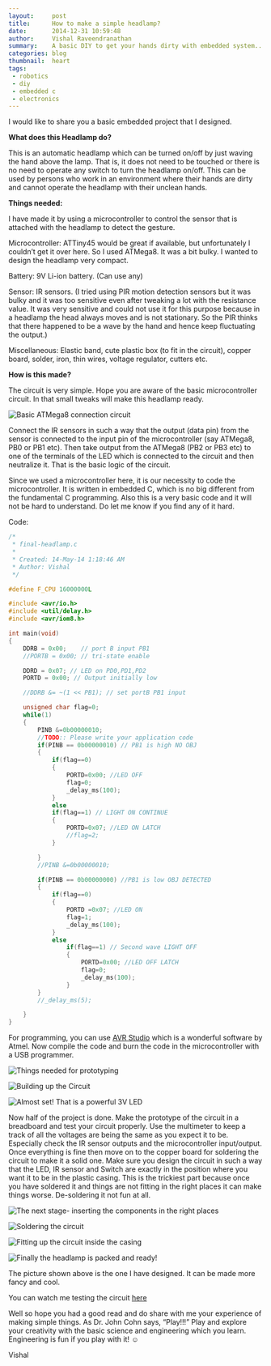 ```yaml
---
layout:     post
title:      How to make a simple headlamp?
date:       2014-12-31 10:59:48
author:     Vishal Raveendranathan
summary:    A basic DIY to get your hands dirty with embedded system...
categories: blog
thumbnail:  heart
tags:
 - robotics
 - diy
 - embedded c
 - electronics
---
```


I would like to share you a basic embedded project that I designed.

**What does this Headlamp do?**
  
This is an automatic headlamp which can be turned on/off by just waving the hand above the lamp. That is, it does not need to be touched or there is no need to operate any switch to turn the headlamp on/off. This can be used by persons who work in an environment where their hands are dirty and cannot operate the headlamp with their unclean hands.

**Things needed:**
  
I have made it by using a microcontroller to control the sensor that is attached with the headlamp to detect the gesture.
  
Microcontroller: ATTiny45 would be great if available, but unfortunately I couldn’t get it over here. So I used ATMega8. It was a bit bulky. I wanted to design the headlamp very compact.
  
Battery: 9V Li-ion battery. (Can use any)
  
Sensor: IR sensors. (I tried using PIR motion detection sensors but it was bulky and it was too sensitive even after tweaking a lot with the resistance value. It was very sensitive and could not use it for this purpose because in a headlamp the head always moves and is not stationary. So the PIR thinks that there happened to be a wave by the hand and hence keep fluctuating the output.)
  
Miscellaneous: Elastic band, cute plastic box (to fit in the circuit), copper board, solder, iron, thin wires, voltage regulator, cutters etc.

**How is this made?**
  
The circuit is very simple. Hope you are aware of the basic microcontroller circuit. In that small tweaks will make this headlamp ready.

![Basic ATMega8 connection circuit](https://i.ibb.co/KWbqvMM/atmega-circuit-schematic.png)

Connect the IR sensors in such a way that the output (data pin) from the sensor is connected to the input pin of the microcontroller (say ATMega8, PB0 or PB1 etc). Then take output from the ATMega8 (PB2 or PB3 etc) to one of the terminals of the LED which is connected to the circuit and then neutralize it. That is the basic logic of the circuit.

Since we used a microcontroller here, it is our necessity to code the microcontroller. It is written in embedded C, which is no big different from the fundamental C programming. Also this is a very basic code and it will not be hard to understand. Do let me know if you find any of it hard.

Code:

```c
/*
 * final-headlamp.c
 *
 * Created: 14-May-14 1:18:46 AM
 * Author: Vishal
 */

#define F_CPU 16000000L

#include <avr/io.h>
#include <util/delay.h>
#include <avr/iom8.h>

int main(void)
{
    DDRB = 0x00;    // port B input PB1
    //PORTB = 0x00; // tri-state enable

    DDRD = 0x07; // LED on PD0,PD1,PD2
    PORTD = 0x00; // Output initially low

    //DDRB &= ~(1 << PB1); // set portB PB1 input

    unsigned char flag=0;
    while(1)
    {
        PINB &=0b00000010;
        //TODO:: Please write your application code 
        if(PINB == 0b00000010) // PB1 is high NO OBJ
        {
            if(flag==0)
            {
                PORTD=0x00; //LED OFF
                flag=0;
                _delay_ms(100);
            }
            else
            if(flag==1) // LIGHT ON CONTINUE
            {
                PORTD=0x07; //LED ON LATCH
                //flag=2;
            }

        }
        //PINB &=0b00000010;

        if(PINB == 0b00000000) //PB1 is low OBJ DETECTED
        {
            if(flag==0)
            {
                PORTD =0x07; //LED ON
                flag=1;
                _delay_ms(100);
            }
            else
                if(flag==1) // Second wave LIGHT OFF
                {
                    PORTD=0x00; //LED OFF LATCH
                    flag=0;
                    _delay_ms(100);
                }
        }
        //_delay_ms(5);

    }
}
```

For programming, you can use [AVR Studio][1] which is a wonderful software by Atmel. Now compile the code and burn the code in the microcontroller with a USB programmer.

![Things needed for prototyping](https://i.ibb.co/D99wYjT/things-needed-for-prototype.jpg)

![Building up the Circuit](https://i.ibb.co/vHQbcYN/building-up-the-circuit.jpg)

![Almost set! That is a powerful 3V LED](https://i.ibb.co/mtVxVNm/3v-led.jpg)

Now half of the project is done. Make the prototype of the circuit in a breadboard and test your circuit properly. Use the multimeter to keep a track of all the voltages are being the same as you expect it to be. Especially check the IR sensor outputs and the microcontroller input/output. Once everything is fine then move on to the copper board for soldering the circuit to make it a solid one. Make sure you design the circuit in such a way that the LED, IR sensor and Switch are exactly in the position where you want it to be in the plastic casing. This is the trickiest part because once you have soldered it and things are not fitting in the right places it can make things worse. De-soldering it not fun at all.

![The next stage- inserting the components in the right places](https://i.ibb.co/6nGZbPg/getting-it-placed.jpg)

![Soldering the circuit](https://i.ibb.co/D4TdK6k/soldering-the-circuit.jpg)

![Fitting up the circuit inside the casing](https://i.ibb.co/cY96SY4/fitting-the-circuit.jpg)

![Finally the headlamp is packed and ready!](https://i.ibb.co/1Q0J5yW/headlamp-ready.jpg)

The picture shown above is the one I have designed. It can be made more fancy and cool.

You can watch me testing the circuit [here][2]

Well so hope you had a good read and do share with me your experience of making simple things. As Dr. John Cohn says, “Play!!!” Play and explore your creativity with the basic science and engineering which you learn. Engineering is fun if you play with it! ☺

Vishal

[1]: http://www.atmel.com/microsite/atmel_studio6/
[2]: http://youtu.be/N5r0FB97ikA